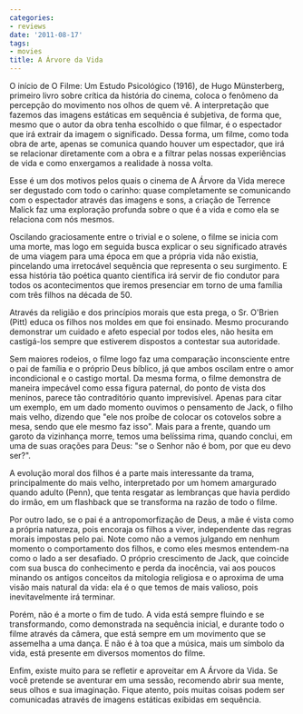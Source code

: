 ```yaml
---
categories:
- reviews
date: '2011-08-17'
tags:
- movies
title: A Árvore da Vida
---
```


O início de O Filme: Um Estudo Psicológico (1916), de Hugo Münsterberg, primeiro livro sobre crítica da história do cinema, coloca o fenômeno da percepção do movimento nos olhos de quem vê. A interpretação que fazemos das imagens estáticas em sequência é subjetiva, de forma que, mesmo que o autor da obra tenha escolhido o que filmar, é o espectador que irá extrair da imagem o significado. Dessa forma, um filme, como toda obra de arte, apenas se comunica quando houver um espectador, que irá se relacionar diretamente com a obra e a filtrar pelas nossas experiências de vida e como enxergamos a realidade à nossa volta.

Esse é um dos motivos pelos quais o cinema de A Árvore da Vida merece ser degustado com todo o carinho: quase completamente se comunicando com o espectador através das imagens e sons, a criação de Terrence Malick faz uma exploração profunda sobre o que é a vida e como ela se relaciona com nós mesmos.

Oscilando graciosamente entre o trivial e o solene, o filme se inicia com uma morte, mas logo em seguida busca explicar o seu significado através de uma viagem para uma época em que a própria vida não existia, pincelando uma irretocável sequência que representa o seu surgimento. E essa história tão poética quanto científica irá servir de fio condutor para todos os acontecimentos que iremos presenciar em torno de uma família com três filhos na década de 50.

Através da religião e dos princípios morais que esta prega, o Sr. O'Brien (Pitt) educa os filhos nos moldes em que foi ensinado. Mesmo procurando demonstrar um cuidado e afeto especial por todos eles, não hesita em castigá-los sempre que estiverem dispostos a contestar sua autoridade.

Sem maiores rodeios, o filme logo faz uma comparação inconsciente entre o pai de família e o próprio Deus bíblico, já que ambos oscilam entre o amor incondicional e o castigo mortal. Da mesma forma, o filme demonstra de maneira impecável como essa figura paternal, do ponto de vista dos meninos, parece tão contraditório quanto imprevisível. Apenas para citar um exemplo, em um dado momento ouvimos o pensamento de Jack, o filho mais velho, dizendo que "ele nos proíbe de colocar os cotovelos sobre a mesa, sendo que ele mesmo faz isso". Mais para a frente, quando um garoto da vizinhança morre, temos uma belíssima rima, quando conclui, em uma de suas orações para Deus: "se o Senhor não é bom, por que eu devo ser?".

A evolução moral dos filhos é a parte mais interessante da trama, principalmente do mais velho, interpretado por um homem amargurado quando adulto (Penn), que tenta resgatar as lembranças que havia perdido do irmão, em um flashback que se transforma na razão de todo o filme.

Por outro lado, se o pai é a antropomorfização de Deus, a mãe é vista como a própria natureza, pois encoraja os filhos a viver, independente das regras morais impostas pelo pai. Note como não a vemos julgando em nenhum momento o comportamento dos filhos, e como eles mesmos entendem-na como o lado a ser desafiado. O próprio crescimento de Jack, que coincide com sua busca do conhecimento e perda da inocência, vai aos poucos minando os antigos conceitos da mitologia religiosa e o aproxima de uma visão mais natural da vida: ela é o que temos de mais valioso, pois inevitavelmente irá terminar.

Porém, não é a morte o fim de tudo. A vida está sempre fluindo e se transformando, como demonstrada na sequência inicial, e durante todo o filme através da câmera, que está sempre em um movimento que se assemelha a uma dança. E não é à toa que a música, mais um símbolo da vida, está presente em diversos momentos do filme.

Enfim, existe muito para se refletir e aproveitar em A Árvore da Vida. Se você pretende se aventurar em uma sessão, recomendo abrir sua mente, seus olhos e sua imaginação. Fique atento, pois muitas coisas podem ser comunicadas através de imagens estáticas exibidas em sequência.